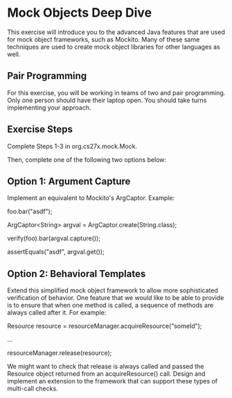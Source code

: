 Mock Objects Deep Dive
=======================

This exercise will introduce you to the advanced Java features that are used for mock
object frameworks, such as Mockito. Many of these same techniques are used to create
mock object libraries for other languages as well.


Pair Programming
------------------------

For this exercise, you will be working in teams of two and pair programming. Only one person
should have their laptop open. You should take turns implementing your approach.


Exercise Steps
--------------

Complete Steps 1-3 in org.cs27x.mock.Mock.

Then, complete one of the following two options below:


Option 1: Argument Capture
--------------------------

Implement an equivalent to Mockito's ArgCaptor. Example:

foo.bar("asdf");

ArgCaptor&lt;String&gt; argval = ArgCaptor.create(String.class);

verify(foo).bar(argval.capture());

assertEquals("asdf", argval.get());


Option 2: Behavioral Templates
----------------------------------
Extend this simplified mock object framework to allow more sophisticated verification of behavior. 
One feature that we would like to be able to provide is to ensure that when one method is called, 
a sequence of methods are always called after it. For example:

Resource resource = resourceManager.acquireResource("someId");

...

resourceManager.release(resource);

We might want to check that release is always called and passed the Resource object returned
from an acquireResource() call. Design and implement an extension to the framework that can
support these types of multi-call checks.


